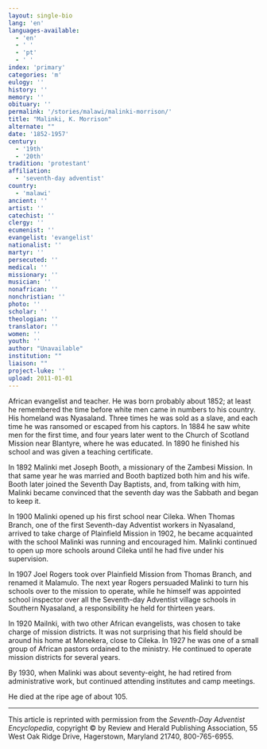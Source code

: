 ```yaml
---
layout: single-bio
lang: 'en'
languages-available:
  - 'en'
  - ' '
  - 'pt'
  - ' '
index: 'primary'
categories: 'm'
eulogy: ''
history: ''
memory: ''
obituary: ''
permalink: '/stories/malawi/malinki-morrison/'
title: "Malinki, K. Morrison"
alternate: ""
date: '1852-1957'
century:
  - '19th'
  - '20th'
tradition: 'protestant'
affiliation:
  - 'seventh-day adventist'
country:
  - 'malawi'
ancient: ''
artist: ''
catechist: ''
clergy: ''
ecumenist: ''
evangelist: 'evangelist'
nationalist: ''
martyr: ''
persecuted: ''
medical: ''
missionary: ''
musician: ''
nonafrican: ''
nonchristian: ''
photo: ''
scholar: ''
theologian: ''
translator: ''
women: ''
youth: ''
author: "Unavailable"
institution: ""
liaison: ""
project-luke: ''
upload: 2011-01-01
---
```




African evangelist and teacher. He was born probably about 1852; at least he remembered the time before white men came in numbers to his country. His homeland was Nyasaland. Three times he was sold as a slave, and each time he was ransomed or escaped from his captors. In 1884 he saw white men for the first time, and four years later went to the Church of Scotland Mission near Blantyre, where he was educated. In 1890 he finished his school and was given a teaching certificate.

In 1892 Malinki met Joseph Booth, a missionary of the Zambesi Mission. In that same year he was married and Booth baptized both him and his wife. Booth later joined the Seventh Day Baptists, and, from talking with him, Malinki became convinced that the seventh day was the Sabbath and began to keep it.

In 1900 Malinki opened up his first school near Cileka. When Thomas Branch, one of the first Seventh-day Adventist workers in Nyasaland, arrived to take charge of Plainfield Mission in 1902, he became acquainted with the school Malinki was running and encouraged him. Malinki continued to open up more schools around Cileka until he had five under his supervision.

In 1907 Joel Rogers took over Plainfield Mission from Thomas Branch, and renamed it Malamulo. The next year Rogers persuaded Malinki to turn his schools over to the mission to operate, while he himself was appointed school inspector over all the Seventh-day Adventist village schools in Southern Nyasaland, a responsibility he held for thirteen years.

In 1920 Mailnki, with two other African evangelists, was chosen to take charge of mission districts. It was not surprising that his field should be around his home at Monekera, close to Cileka. In 1927 he was one of a small group of African pastors ordained to the ministry. He continued to operate mission districts for several years.

By 1930, when Malinki was about seventy-eight, he had retired from administrative work, but continued attending institutes and camp meetings.

He died at the ripe age of about 105.

---

This article is reprinted with permission from the *Seventh-Day Adventist Encyclopedia*, copyright &copy; by Review and Herald Publishing Association, 55 West Oak Ridge Drive, Hagerstown, Maryland 21740, 800-765-6955.
